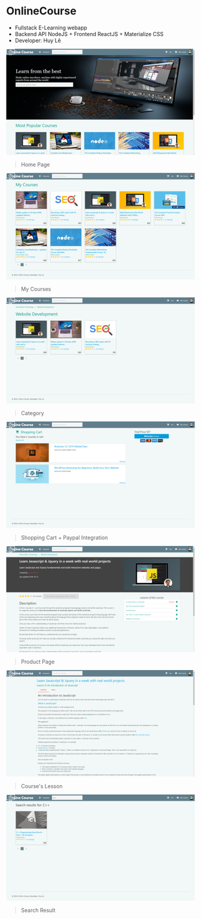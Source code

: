 # OnlineCourse
- Fullstack E-Learning webapp
- Backend API NodeJS + Frontend ReactJS + Materialize CSS
- Developer: Huy Lê

![](https://github.com/16520511/OnlineCourse/blob/master/images/1.png)

> Home Page

![](https://github.com/16520511/OnlineCourse/blob/master/images/2.png)

> My Courses

![](https://github.com/16520511/OnlineCourse/blob/master/images/3.png)

> Category

![](https://github.com/16520511/OnlineCourse/blob/master/images/4.png)

> Shopping Cart + Paypal Integration

![](https://github.com/16520511/OnlineCourse/blob/master/images/5.png)

> Product Page

![](https://github.com/16520511/OnlineCourse/blob/master/images/6.png)

> Course's Lesson

![](https://github.com/16520511/OnlineCourse/blob/master/images/7.png)

> Search Result
